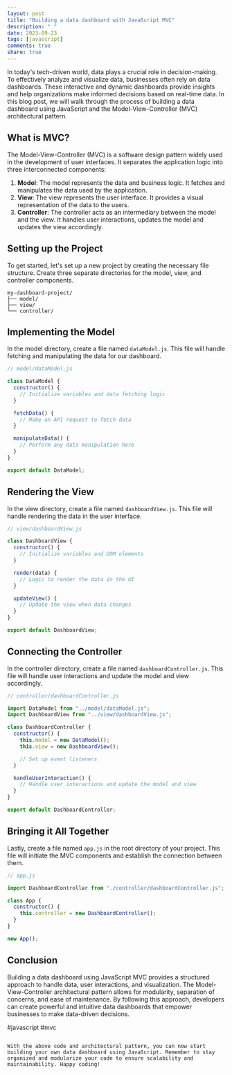 ```yaml
---
layout: post
title: "Building a data dashboard with JavaScript MVC"
description: " "
date: 2023-09-23
tags: [javascript]
comments: true
share: true
---
```


In today's tech-driven world, data plays a crucial role in decision-making. To effectively analyze and visualize data, businesses often rely on data dashboards. These interactive and dynamic dashboards provide insights and help organizations make informed decisions based on real-time data. In this blog post, we will walk through the process of building a data dashboard using JavaScript and the Model-View-Controller (MVC) architectural pattern.

## What is MVC?

The Model-View-Controller (MVC) is a software design pattern widely used in the development of user interfaces. It separates the application logic into three interconnected components:

1. **Model**: The model represents the data and business logic. It fetches and manipulates the data used by the application.
2. **View**: The view represents the user interface. It provides a visual representation of the data to the users.
3. **Controller**: The controller acts as an intermediary between the model and the view. It handles user interactions, updates the model and updates the view accordingly.

## Setting up the Project

To get started, let's set up a new project by creating the necessary file structure. Create three separate directories for the model, view, and controller components.

```
my-dashboard-project/
├── model/
├── view/
└── controller/
```

## Implementing the Model

In the model directory, create a file named `dataModel.js`. This file will handle fetching and manipulating the data for our dashboard.

```javascript
// model/dataModel.js

class DataModel {
  constructor() {
    // Initialize variables and data fetching logic
  }

  fetchData() {
    // Make an API request to fetch data
  }

  manipulateData() {
    // Perform any data manipulation here
  }
}

export default DataModel;
```

## Rendering the View

In the view directory, create a file named `dashboardView.js`. This file will handle rendering the data in the user interface.

```javascript
// view/dashboardView.js

class DashboardView {
  constructor() {
    // Initialize variables and DOM elements
  }

  render(data) {
    // Logic to render the data in the UI
  }

  updateView() {
    // Update the view when data changes
  }
}

export default DashboardView;
```

## Connecting the Controller

In the controller directory, create a file named `dashboardController.js`. This file will handle user interactions and update the model and view accordingly.

```javascript
// controller/dashboardController.js

import DataModel from "../model/dataModel.js";
import DashboardView from "../view/dashboardView.js";

class DashboardController {
  constructor() {
    this.model = new DataModel();
    this.view = new DashboardView();

    // Set up event listeners
  }

  handleUserInteraction() {
    // Handle user interactions and update the model and view
  }
}

export default DashboardController;
```

## Bringing it All Together

Lastly, create a file named `app.js` in the root directory of your project. This file will initiate the MVC components and establish the connection between them.

```javascript
// app.js

import DashboardController from "./controller/dashboardController.js";

class App {
  constructor() {
    this.controller = new DashboardController();
  }
}

new App();
```

## Conclusion

Building a data dashboard using JavaScript MVC provides a structured approach to handle data, user interactions, and visualization. The Model-View-Controller architectural pattern allows for modularity, separation of concerns, and ease of maintenance. By following this approach, developers can create powerful and intuitive data dashboards that empower businesses to make data-driven decisions.

#javascript #mvc
```

With the above code and architectural pattern, you can now start building your own data dashboard using JavaScript. Remember to stay organized and modularize your code to ensure scalability and maintainability. Happy coding!